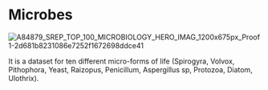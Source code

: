 # Microbes

![A84879_SREP_TOP_100_MICROBIOLOGY_HERO_IMAG_1200x675px_Proof1-2d681b8231086e7252f1672698ddce41](https://user-images.githubusercontent.com/100385953/179570197-8e81dca6-b6dc-44ec-8be7-ccaaf95fbe3a.jpg)


It is a dataset for ten different micro-forms of life (Spirogyra, Volvox, Pithophora, Yeast, Raizopus, Penicillum, Aspergillus sp, Protozoa, Diatom, Ulothrix).
